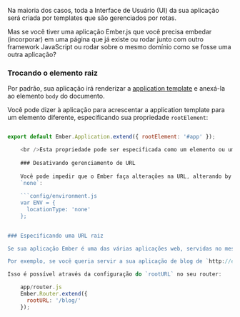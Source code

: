 Na maioria dos casos, toda a Interface de Usuário (UI) da sua aplicação será criada por templates que são gerenciados por rotas.

Mas se você tiver uma aplicação Ember.js que você precisa embedar (incorporar) em uma página que já existe ou rodar junto com outro framework JavaScript ou rodar sobre o mesmo domínio como se fosse uma outra aplicação?

### Trocando o elemento raiz

Por padrão, sua aplicação irá renderizar a [application template](../../routing/defining-your-routes/#toc_the-application-route) e anexá-la ao elemento `body` do documento. 

Você pode dizer à aplicação para acrescentar a application template para um elemento diferente, especificando sua propriedade `rootElement`:

```app/app.js import Ember from 'ember';

export default Ember.Application.extend({ rootElement: '#app' });

    <br />Esta propriedade pode ser especificada como um elemento ou uma [cadeia de caracteres compatível com seletor jQuery] (http://api.jquery.com/category/selectors/).
    
    ### Desativando gerenciamento de URL
    
    Você pode impedir que o Ember faça alterações na URL, alterando by [alterando`location` do router](../specifying-url-type) para
    `none`:
    
    ```config/environment.js
    var ENV = {
      locationType: 'none'
    };
    

### Especificando uma URL raiz

Se sua aplicação Ember é uma das várias aplicações web, servidas no mesmo domínio, pode ser necessário indicar ao router qual é a URL raiz para sua aplicação Ember. Por padrão, Ember vai assumir que é servido na raiz do seu próprio domínio.

Por exemplo, se você queria servir a sua aplicação de blog de `http://emberjs.com/blog/`, seria necessário especificar uma URL raiz do `/blog/`.

Isso é possível através da configuração do `rootURL` no seu router:

    app/router.js
    Ember.Router.extend({
      rootURL: '/blog/'
    });